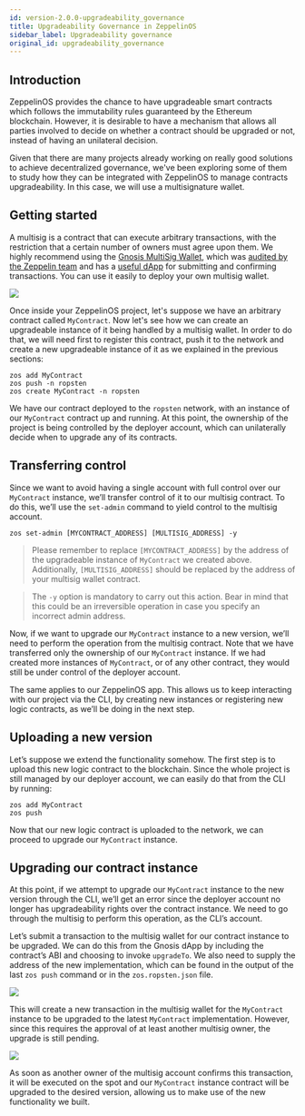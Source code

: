 ```yaml
---
id: version-2.0.0-upgradeability_governance
title: Upgradeability Governance in ZeppelinOS
sidebar_label: Upgradeability governance
original_id: upgradeability_governance
---
```


## Introduction

ZeppelinOS provides the chance to have upgradeable smart contracts which follows the immutability rules guaranteed by
the Ethereum blockchain. However, it is desirable to have a mechanism that allows all parties involved to decide on
whether a contract should be upgraded or not, instead of having an unilateral decision.

Given that there are many projects already working on really good solutions to achieve decentralized governance,
we've been exploring some of them to study how they can be integrated with ZeppelinOS to manage contracts upgradeability.
In this case, we will use a multisignature wallet.

## Getting started

A multisig is a contract that can execute arbitrary transactions, with the restriction that a certain number of owners
must agree upon them. We highly recommend using the [Gnosis MultiSig Wallet](https://github.com/gnosis/MultiSigWallet),
which was [audited by the Zeppelin team](https://blog.zeppelin.solutions/gnosis-multisig-wallet-audit-d702ff0e2b1e) and
has a [useful dApp](https://wallet.gnosis.pm/) for submitting and confirming transactions. You can use it easily to
deploy your own multisig wallet.

![](https://lh5.googleusercontent.com/CqtaZkTZqJ_jT9vdQdPj-CNj304InYItfIBi5LnWrnsySGNOpN0HVu9DFIZbE1TpIq20ZN-3bAB1fNhFQiD_fTKqoLFyzQR7bLmmyfMJZABQMYMOnOzfTrsAkk_sgxeEQTriSJAB)

Once inside your ZeppelinOS project, let's suppose we have an arbitrary contract called `MyContract`. Now let's see how
we can create an upgradeable instance of it being handled by a multisig wallet. In order to do that, we will need first
to register this contract, push it to the network and create a new upgradeable instance of it as we explained in the
previous sections:

```console
zos add MyContract
zos push -n ropsten
zos create MyContract -n ropsten
```

We have our contract deployed to the `ropsten` network, with an instance of our `MyContract` contract up and running.
At this point, the ownership of the project is being controlled by the deployer account, which can unilaterally
decide when to upgrade any of its contracts.

## Transferring control

Since we want to avoid having a single account with full control over our `MyContract` instance, we’ll transfer control
of it to our multisig contract. To do this, we’ll use the `set-admin` command to yield control to the multisig account.

```console
zos set-admin [MYCONTRACT_ADDRESS] [MULTISIG_ADDRESS] -y
```

> Please remember to replace `[MYCONTRACT_ADDRESS]` by the address of the upgradeable instance of `MyContract` we
created above. Additionally, `[MULTISIG_ADDRESS]` should be replaced by the address of your multisig wallet contract.

> The `-y` option is mandatory to carry out this action. Bear in mind that this could be an irreversible operation in
case you specify an incorrect admin address.

Now, if we want to upgrade our `MyContract` instance to a new version, we’ll need to perform the operation from the
multisig contract. Note that we have transferred only the ownership of our `MyContract` instance. If we had created
more instances of `MyContract`, or of any other contract, they would still be under control of the deployer account.

The same applies to our ZeppelinOS app. This allows us to keep interacting with our project via the CLI, by creating new
instances or registering new logic contracts, as we’ll be doing in the next step.

## Uploading a new version

Let’s suppose we extend the functionality somehow. The first step is to upload this new logic contract to the blockchain.
Since the whole project is still managed by our deployer account, we can easily do that from the CLI by running:

```console
zos add MyContract
zos push
```

Now that our new logic contract is uploaded to the network, we can proceed to upgrade our `MyContract` instance.

## Upgrading our contract instance

At this point, if we attempt to upgrade our `MyContract` instance to the new version through the CLI, we’ll get an error
since the deployer account no longer has upgradeability rights over the contract instance. We need to go through the
multisig to perform this operation, as the CLI’s account.

Let’s submit a transaction to the multisig wallet for our contract instance to be upgraded. We can do this from the
Gnosis dApp by including the contract’s ABI and choosing to invoke `upgradeTo`. We also need to supply the address of
the new implementation, which can be found in the output of the last `zos push` command or in the `zos.ropsten.json`
file.

![](https://lh3.googleusercontent.com/Wi76B5WGVs8_qGD1GPVYpA5oOF4hEVt1mfl1grCszZRfxRlkPS1PsPxm9-Kpm0NfX0qlmq-5rUNfXdEJrIlH8gJK9TNW7NjlZ_QVqAuv5JZRFW-zQNxATQpA9OapPq_6J85nzTLz)

This will create a new transaction in the multisig wallet for the `MyContract` instance to be upgraded to the latest
`MyContract` implementation. However, since this requires the approval of at least another multisig owner, the upgrade
is still pending.

![](https://lh3.googleusercontent.com/twzAZicQUubRZaPJpj0ZmjnRICKKkC28LyP6p-CgHH15N3ZVqrlOXuptOBR_hRbIqAxLF8K5sW9SnX3QjidDEKZ2fZ8BBdSGZXn_oibjWOm4Vgu1BshMN3zTgWM6KCafAcN2saHI)

As soon as another owner of the multisig account confirms this transaction, it will be executed on the spot and our
`MyContract` instance contract will be upgraded to the desired version, allowing us to make use of the new functionality
we built.
